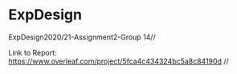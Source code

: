 # ExpDesign
ExpDesign2020/21-Assignment2-Group 14//

Link to Report: https://www.overleaf.com/project/5fca4c434324bc5a8c84190d //


